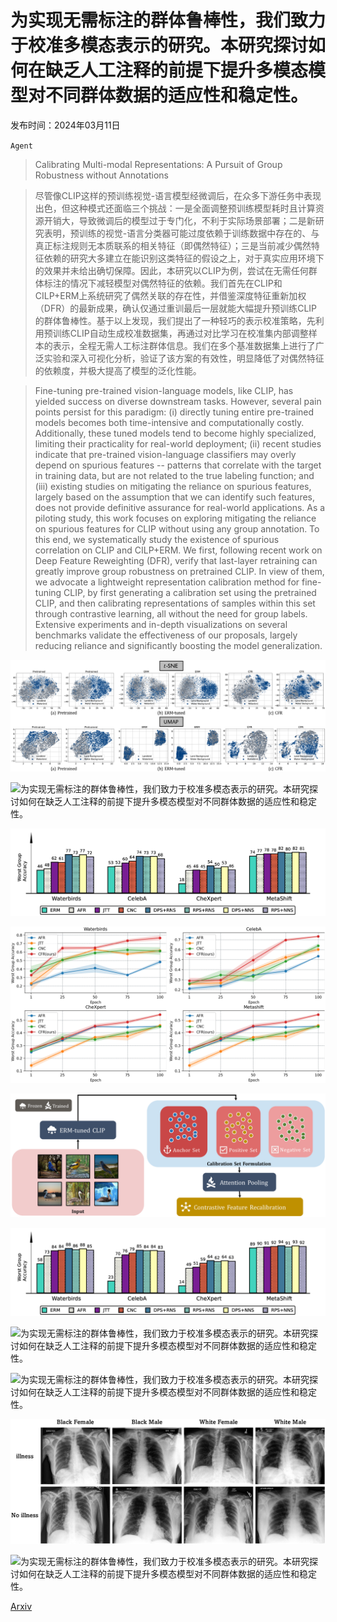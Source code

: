 # 为实现无需标注的群体鲁棒性，我们致力于校准多模态表示的研究。本研究探讨如何在缺乏人工注释的前提下提升多模态模型对不同群体数据的适应性和稳定性。

发布时间：2024年03月11日

`Agent`

> Calibrating Multi-modal Representations: A Pursuit of Group Robustness without Annotations

> 尽管像CLIP这样的预训练视觉-语言模型经微调后，在众多下游任务中表现出色，但这种模式还面临三个挑战：一是全面调整预训练模型耗时且计算资源开销大，导致微调后的模型过于专门化，不利于实际场景部署；二是新研究表明，预训练的视觉-语言分类器可能过度依赖于训练数据中存在的、与真正标注规则无本质联系的相关特征（即偶然特征）；三是当前减少偶然特征依赖的研究大多建立在能识别这类特征的假设之上，对于真实应用环境下的效果并未给出确切保障。因此，本研究以CLIP为例，尝试在无需任何群体标注的情况下减轻模型对偶然特征的依赖。我们首先在CLIP和CILP+ERM上系统研究了偶然关联的存在性，并借鉴深度特征重新加权（DFR）的最新成果，确认仅通过重训最后一层就能大幅提升预训练CLIP的群体鲁棒性。基于以上发现，我们提出了一种轻巧的表示校准策略，先利用预训练CLIP自动生成校准数据集，再通过对比学习在校准集内部调整样本的表示，全程无需人工标注群体信息。我们在多个基准数据集上进行了广泛实验和深入可视化分析，验证了该方案的有效性，明显降低了对偶然特征的依赖度，并极大提高了模型的泛化性能。

> Fine-tuning pre-trained vision-language models, like CLIP, has yielded success on diverse downstream tasks. However, several pain points persist for this paradigm: (i) directly tuning entire pre-trained models becomes both time-intensive and computationally costly. Additionally, these tuned models tend to become highly specialized, limiting their practicality for real-world deployment; (ii) recent studies indicate that pre-trained vision-language classifiers may overly depend on spurious features -- patterns that correlate with the target in training data, but are not related to the true labeling function; and (iii) existing studies on mitigating the reliance on spurious features, largely based on the assumption that we can identify such features, does not provide definitive assurance for real-world applications. As a piloting study, this work focuses on exploring mitigating the reliance on spurious features for CLIP without using any group annotation. To this end, we systematically study the existence of spurious correlation on CLIP and CILP+ERM. We first, following recent work on Deep Feature Reweighting (DFR), verify that last-layer retraining can greatly improve group robustness on pretrained CLIP. In view of them, we advocate a lightweight representation calibration method for fine-tuning CLIP, by first generating a calibration set using the pretrained CLIP, and then calibrating representations of samples within this set through contrastive learning, all without the need for group labels. Extensive experiments and in-depth visualizations on several benchmarks validate the effectiveness of our proposals, largely reducing reliance and significantly boosting the model generalization.

![为实现无需标注的群体鲁棒性，我们致力于校准多模态表示的研究。本研究探讨如何在缺乏人工注释的前提下提升多模态模型对不同群体数据的适应性和稳定性。](../../../paper_images/2403.07241/x1.png)

![为实现无需标注的群体鲁棒性，我们致力于校准多模态表示的研究。本研究探讨如何在缺乏人工注释的前提下提升多模态模型对不同群体数据的适应性和稳定性。](../../../paper_images/2403.07241/x2.png)

![为实现无需标注的群体鲁棒性，我们致力于校准多模态表示的研究。本研究探讨如何在缺乏人工注释的前提下提升多模态模型对不同群体数据的适应性和稳定性。](../../../paper_images/2403.07241/x3.png)

![为实现无需标注的群体鲁棒性，我们致力于校准多模态表示的研究。本研究探讨如何在缺乏人工注释的前提下提升多模态模型对不同群体数据的适应性和稳定性。](../../../paper_images/2403.07241/x4.png)

![为实现无需标注的群体鲁棒性，我们致力于校准多模态表示的研究。本研究探讨如何在缺乏人工注释的前提下提升多模态模型对不同群体数据的适应性和稳定性。](../../../paper_images/2403.07241/x5.png)

![为实现无需标注的群体鲁棒性，我们致力于校准多模态表示的研究。本研究探讨如何在缺乏人工注释的前提下提升多模态模型对不同群体数据的适应性和稳定性。](../../../paper_images/2403.07241/x6.png)

![为实现无需标注的群体鲁棒性，我们致力于校准多模态表示的研究。本研究探讨如何在缺乏人工注释的前提下提升多模态模型对不同群体数据的适应性和稳定性。](../../../paper_images/2403.07241/x7.png)

![为实现无需标注的群体鲁棒性，我们致力于校准多模态表示的研究。本研究探讨如何在缺乏人工注释的前提下提升多模态模型对不同群体数据的适应性和稳定性。](../../../paper_images/2403.07241/x8.png)

![为实现无需标注的群体鲁棒性，我们致力于校准多模态表示的研究。本研究探讨如何在缺乏人工注释的前提下提升多模态模型对不同群体数据的适应性和稳定性。](../../../paper_images/2403.07241/x9.png)

![为实现无需标注的群体鲁棒性，我们致力于校准多模态表示的研究。本研究探讨如何在缺乏人工注释的前提下提升多模态模型对不同群体数据的适应性和稳定性。](../../../paper_images/2403.07241/x10.png)

[Arxiv](https://arxiv.org/abs/2403.07241)
